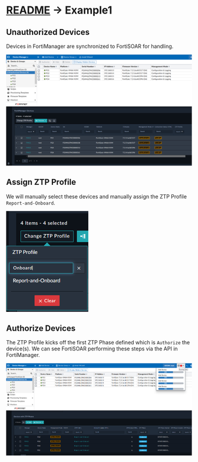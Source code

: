 # [README](../README.md) -> Example1

## Unauthorized Devices
Devices in FortiManager are synchronized to FortiSOAR for handling. 

![](./images/ex1a.png)

## Assign ZTP Profile
We will manually select these devices and manually assign the ZTP Profile `Report-and-Onboard`. 

![](./images/ex1b.png)

## Authorize Devices
The ZTP Profile kicks off the first ZTP Phase defined which is `Authorize` the device(s). We can see FortiSOAR performing these steps via the API in FortiManager. 

![](./images/ex1c.png)